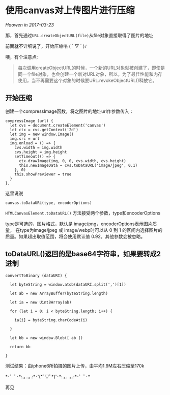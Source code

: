 # 使用canvas对上传图片进行压缩
*Haowen in 2017-03-23*

那，首先通过```URL.createObjectURL(file)```从file对象直接取得了图片的地址

前面就不详细说了，开始压缩咯  ( ´ ▽ ` )ﾉ


噢，有个注意点:


>每次调用createObjectURL的时候，一个新的URL对象就被创建了，即使是同一个file对象，也会创建一个新对URL对象，所以，为了最佳性能和内存使用，当不再需要这个对象的时候要URL.revokeObjectURL()释放它。

## 开始压缩

创建一个compressImage函数，将之图片的地址url作参数传入：

    compressImage (url) {
      let cvs = document.createElement('canvas')
      let ctx = cvs.getContext('2d')
      let img = new window.Image()
      img.src = url
      img.onload = () => {
        cvs.width = img.width
        cvs.height = img.height
        setTimeout(() => {
          ctx.drawImage(img, 0, 0, cvs.width, cvs.height)
          this.newImageData = cvs.toDataURL('image/jpeg', 0.1)
        }, 0)
        this.showPreviewer = true
      }
    },

这里说说

```canvas.toDataURL(type, encoderOptions)```

```HTMLCanvasElement.toDataURL()``` 方法接受两个参数，type和encoderOptions

type是可选的，图片格式，默认是 image/png，encoderOptions表示图片质量， 在type为image/jpeg 或 image/webp时可以从 0 到 1 的区间内选择图片的质量。如果超出取值范围，将会使用默认值 0.92。其他参数会被忽略。

## toDataURL()返回的是base64字符串，如果要转成2进制

    convertToBinary (dataURI) {

      let byteString = window.atob(dataURI.split(',')[1])

      let ab = new ArrayBuffer(byteString.length)

      let ia = new Uint8Array(ab)

      for (let i = 0; i < byteString.length; i++) {

        ia[i] = byteString.charCodeAt(i)

      }

      let bb = new window.Blob([ ab ])

      return bb

    }


测试结果：由iphone6所拍摄的图片上传，由平均1.9M左右压缩至170k

 \*･゜ﾟ･\*:.｡..｡.:\*･'(\*ﾟ▽ﾟ\*)'･\*:.｡. .｡.:\*･゜ﾟ･\*

再见

